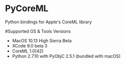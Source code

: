 # PyCoreML
Python bindings for Apple's CoreML library

#Supported OS & Tools Versions
- MacOS 10.13 High Sierra Beta
- XCode 9.0 beta 3
- CoreML 1.0(42)
- Python 2.7.10 with PyObjC 2.5.1 (bundled with macOS)
